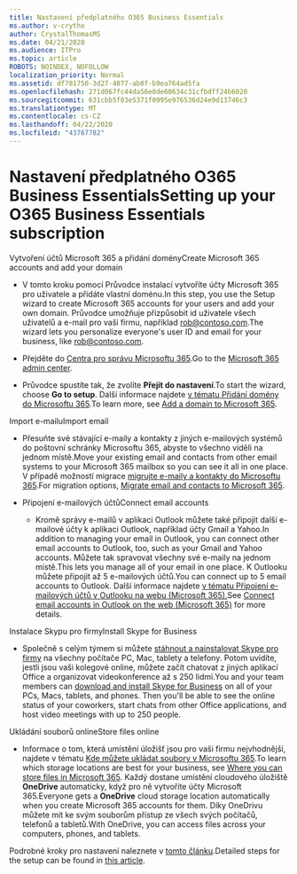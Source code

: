 ```yaml
---
title: Nastavení předplatného O365 Business Essentials
ms.author: v-crytho
author: CrystalThomasMS
ms.date: 04/21/2020
ms.audience: ITPro
ms.topic: article
ROBOTS: NOINDEX, NOFOLLOW
localization_priority: Normal
ms.assetid: df781750-3d27-4077-ab0f-b9ea764ad5fa
ms.openlocfilehash: 271d067fc44da56e0de60634c31cfbdff24b6020
ms.sourcegitcommit: 631cbb5f03e5371f0995e976536d24e9d13746c3
ms.translationtype: MT
ms.contentlocale: cs-CZ
ms.lasthandoff: 04/22/2020
ms.locfileid: "43767782"
---
```

# <a name="setting-up-your-o365-business-essentials-subscription"></a><span data-ttu-id="6bdb7-102">Nastavení předplatného O365 Business Essentials</span><span class="sxs-lookup"><span data-stu-id="6bdb7-102">Setting up your O365 Business Essentials subscription</span></span>

<span data-ttu-id="6bdb7-103">Vytvoření účtů Microsoft 365 a přidání domény</span><span class="sxs-lookup"><span data-stu-id="6bdb7-103">Create Microsoft 365 accounts and add your domain</span></span>
  
- <span data-ttu-id="6bdb7-104">V tomto kroku pomocí Průvodce instalací vytvoříte účty Microsoft 365 pro uživatele a přidáte vlastní doménu.</span><span class="sxs-lookup"><span data-stu-id="6bdb7-104">In this step, you use the Setup wizard to create Microsoft 365 accounts for your users and add your own domain.</span></span> <span data-ttu-id="6bdb7-105">Průvodce umožňuje přizpůsobit id uživatele všech uživatelů a e-mail pro vaši firmu, například [rob@contoso.com](mailto:rob@contoso.com).</span><span class="sxs-lookup"><span data-stu-id="6bdb7-105">The wizard lets you personalize everyone's user ID and email for your business, like [rob@contoso.com](mailto:rob@contoso.com).</span></span>
    
- <span data-ttu-id="6bdb7-106">Přejděte do [Centra pro správu Microsoftu 365](https://login.partner.microsoftonline.cn/).</span><span class="sxs-lookup"><span data-stu-id="6bdb7-106">Go to the [Microsoft 365 admin center](https://login.partner.microsoftonline.cn/).</span></span>
    
- <span data-ttu-id="6bdb7-107">Průvodce spustíte tak, že zvolíte **Přejít do nastavení**.</span><span class="sxs-lookup"><span data-stu-id="6bdb7-107">To start the wizard, choose **Go to setup**.</span></span> <span data-ttu-id="6bdb7-108">Další informace najdete [v tématu Přidání domény do Microsoftu 365](https://docs.microsoft.com/office365/admin/setup/add-domain).</span><span class="sxs-lookup"><span data-stu-id="6bdb7-108">To learn more, see [Add a domain to Microsoft 365](https://docs.microsoft.com/office365/admin/setup/add-domain).</span></span>
    
<span data-ttu-id="6bdb7-109">Import e-mailu</span><span class="sxs-lookup"><span data-stu-id="6bdb7-109">Import email</span></span>
  
- <span data-ttu-id="6bdb7-110">Přesuňte své stávající e-maily a kontakty z jiných e-mailových systémů do poštovní schránky Microsoftu 365, abyste to všechno viděli na jednom místě.</span><span class="sxs-lookup"><span data-stu-id="6bdb7-110">Move your existing email and contacts from other email systems to your Microsoft 365 mailbox so you can see it all in one place.</span></span> <span data-ttu-id="6bdb7-111">V případě možností migrace [migrujte e-maily a kontakty do Microsoftu 365](https://docs.microsoft.com/office365/admin/setup/migrate-email-and-contacts-admin).</span><span class="sxs-lookup"><span data-stu-id="6bdb7-111">For migration options, [Migrate email and contacts to Microsoft 365](https://docs.microsoft.com/office365/admin/setup/migrate-email-and-contacts-admin).</span></span>
    
- <span data-ttu-id="6bdb7-112">Připojení e-mailových účtů</span><span class="sxs-lookup"><span data-stu-id="6bdb7-112">Connect email accounts</span></span>
    
  - <span data-ttu-id="6bdb7-113">Kromě správy e-mailů v aplikaci Outlook můžete také připojit další e-mailové účty k aplikaci Outlook, například účty Gmail a Yahoo.</span><span class="sxs-lookup"><span data-stu-id="6bdb7-113">In addition to managing your email in Outlook, you can connect other email accounts to Outlook, too, such as your Gmail and Yahoo accounts.</span></span> <span data-ttu-id="6bdb7-114">Můžete tak spravovat všechny své e-maily na jednom místě.</span><span class="sxs-lookup"><span data-stu-id="6bdb7-114">This lets you manage all of your email in one place.</span></span> <span data-ttu-id="6bdb7-115">K Outlooku můžete připojit až 5 e-mailových účtů.</span><span class="sxs-lookup"><span data-stu-id="6bdb7-115">You can connect up to 5 email accounts to Outlook.</span></span> <span data-ttu-id="6bdb7-116">Další informace najdete [v tématu Připojení e-mailových účtů v Outlooku na webu (Microsoft 365).](https://support.office.com/Article/Connect-email-accounts-in-Outlook-on-the-web-Office-365-d7012ff0-924f-4f78-8aca-c3912d886c4d)</span><span class="sxs-lookup"><span data-stu-id="6bdb7-116">See [Connect email accounts in Outlook on the web (Microsoft 365)](https://support.office.com/Article/Connect-email-accounts-in-Outlook-on-the-web-Office-365-d7012ff0-924f-4f78-8aca-c3912d886c4d) for more details.</span></span> 
    
<span data-ttu-id="6bdb7-117">Instalace Skypu pro firmy</span><span class="sxs-lookup"><span data-stu-id="6bdb7-117">Install Skype for Business</span></span>
  
- <span data-ttu-id="6bdb7-p105">Společně s celým týmem si můžete [stáhnout a nainstalovat Skype pro firmy](https://support.office.com/Article/download-and-install-Skype-for-Business-8a0d4da8-9d58-44f9-9759-5c8f340cb3fb) na všechny počítače PC, Mac, tablety a telefony. Potom uvidíte, jestli jsou vaši kolegové online, můžete začít chatovat z jiných aplikací Office a organizovat videokonference až s 250 lidmi.</span><span class="sxs-lookup"><span data-stu-id="6bdb7-p105">You and your team members can [download and install Skype for Business](https://support.office.com/Article/download-and-install-Skype-for-Business-8a0d4da8-9d58-44f9-9759-5c8f340cb3fb) on all of your PCs, Macs, tablets, and phones. Then you'll be able to see the online status of your coworkers, start chats from other Office applications, and host video meetings with up to 250 people.</span></span> 
    
<span data-ttu-id="6bdb7-120">Ukládání souborů online</span><span class="sxs-lookup"><span data-stu-id="6bdb7-120">Store files online</span></span>
  
- <span data-ttu-id="6bdb7-121">Informace o tom, která umístění úložišť jsou pro vaši firmu nejvhodnější, najdete v tématu [Kde můžete ukládat soubory v Microsoftu 365](https://support.office.com/article/c7c20284-bc94-47f4-9728-d28e9daf0790.aspx).</span><span class="sxs-lookup"><span data-stu-id="6bdb7-121">To learn which storage locations are best for your business, see [Where you can store files in Microsoft 365](https://support.office.com/article/c7c20284-bc94-47f4-9728-d28e9daf0790.aspx).</span></span> <span data-ttu-id="6bdb7-122">Každý dostane umístění cloudového úložiště **OneDrive** automaticky, když pro ně vytvoříte účty Microsoft 365.</span><span class="sxs-lookup"><span data-stu-id="6bdb7-122">Everyone gets a **OneDrive** cloud storage location automatically when you create Microsoft 365 accounts for them.</span></span> <span data-ttu-id="6bdb7-123">Díky OneDrivu můžete mít ke svým souborům přístup ze všech svých počítačů, telefonů a tabletů.</span><span class="sxs-lookup"><span data-stu-id="6bdb7-123">With OneDrive, you can access files across your computers, phones, and tablets.</span></span> 
    
<span data-ttu-id="6bdb7-124">Podrobné kroky pro nastavení naleznete v [tomto článku](https://docs.microsoft.com/office365/admin/setup/setup).</span><span class="sxs-lookup"><span data-stu-id="6bdb7-124">Detailed steps for the setup can be found in [this article](https://docs.microsoft.com/office365/admin/setup/setup).</span></span>
  

